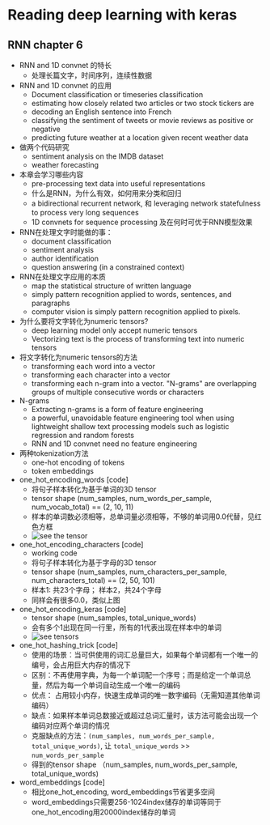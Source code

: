 # Reading deep learning with keras

## RNN chapter 6
- RNN and 1D convnet 的特长
	- 处理长篇文字，时间序列，连续性数据
- RNN and 1D convnet 的应用
	- Document classification or timeseries classification
	- estimating how closely related two articles or two stock tickers are
	- decoding an English sentence into French
	- classifying the sentiment of tweets or movie reviews as positive or negative
	- predicting future weather at a location given recent weather data
- 做两个代码研究
	- sentiment analysis on the IMDB dataset
	- weather forecasting
- 本章会学习哪些内容
	- pre-processing text data into useful representations
	- 什么是RNN，为什么有效，如何用来分类和回归
	- a bidirectional recurrent network, 和 leveraging network statefulness to process very long sequences
	- 1D convnets for sequence processing 及在何时可优于RNN模型效果
- RNN在处理文字时能做的事：
	- document classification
	- sentiment analysis
	- author identification
	- question answering (in a constrained context)
- RNN在处理文字应用的本质
	- map the statistical structure of written language
	- simply pattern recognition applied to words, sentences, and paragraphs
	- computer vision is simply pattern recognition applied to pixels.
- 为什么要将文字转化为numeric tensors?
	- deep learning model only accept numeric tensors
	- Vectorizing text is the process of transforming text into numeric tensors
- 将文字转化为numeric tensors的方法
	- transforming each word into a vector
	- transforming each character into a vector
	- transforming each n-gram into a vector. "N-grams" are overlapping groups of multiple consecutive words or characters
- N-grams
	- Extracting n-grams is a form of feature engineering
	- a powerful, unavoidable feature engineering tool when using lightweight shallow text processing models such as logistic regression and random forests
	- RNN and 1D convnet need no feature engineering
- 两种tokenization方法
	- one-hot encoding of tokens
	- token embeddings
- one_hot_encoding_words [code]
	- 将句子样本转化为基于单词的3D tensor
	- tensor shape (num_samples, num_words_per_sample, num_vocab_total) == (2, 10, 11)
	- 样本的单词数必须相等，总单词量必须相等，不够的单词用0.0代替，见红色方框
	- ![see the tensor][tensor image]
- one_hot_encoding_characters [code]
	- working code
	- 将句子样本转化为基于字母的3D tensor
	- tensor shape (num_samples, num_characters_per_sample, num_characters_total) == (2, 50, 101)
	- 样本1: 共23个字母； 样本2，共24个字母
	- 同样会有很多0.0，类似上图
- one_hot_encoding_keras [code]
	- tensor shape (num_samples, total_unique_words)
	- 会有多个1出现在同一行里，所有的1代表出现在样本中的单词
	- ![see tensors][different vectorization]
- one_hot_hashing_trick [code]
	- 使用的场景：当可供使用的词汇总量巨大，如果每个单词都有一个唯一的编号，会占用巨大内存的情况下
	- 区别：不再使用字典，为每一个单词配一个序号；而是给定一个单词总量，然后为每一个单词自动生成一个唯一的编码
	- 优点： 占用较小内存，快速生成单词的唯一数字编码（无需知道其他单词编码）
	- 缺点：如果样本单词总数接近或超过总词汇量时，该方法可能会出现一个编码对应两个单词的情况
	- 克服缺点的方法：`(num_samples, num_words_per_sample, total_unique_words)`, 让 `total_unique_words` >> `num_words_per_sample`
	- 得到的tensor shape （num_samples, num_words_per_sample, total_unique_words)
- word_embeddings [code]
	- 相比one_hot_encoding, word_embeddings节省更多空间
	- word_embeddings只需要256-1024index储存的单词等同于one_hot_encoding用20000index储存的单词


[tensor image]: https://lh3.googleusercontent.com/qyV6lhrpBBlom5l4liapUwlYcZIVMMqvXKhWE4Bz8ZeJW1HgxmUyioiENDOHvEq3-R2Jn_RGpgLjfH_KNYTlmv5OhPvjeAD5eE1sVxsfthMAQ5noWVD1yh-KrQnNal5uK6crNPDfGZoYZQTy2Y2uHCs4xcGCB8fJMlpQIjcfCHYMBIr6UHS7N-GlX5gaeqMjOoVO-aljs7V7xvk0F3moiM7_opxHlxzBtGBmxA-T-HbRqcBCBUnZL-waXB1PCy0507jcsWckQFMjYV5qSMiHYgeOguCJdMuJB5xFCMSHhd0tbXZH3U9R3A-O40YkGwi-q5sObCz8SRPRFCTlpOUfUELI5uggTIm4kPwWkWoq2uR86u4rRdB4IFnNYdMhZ4kbxfrqsIK_NHbhbcbKKORW8Sk0bGSt0PvnshTXBut3Pmk6agpSTf4uZQE54kflur9_hxliaas3RhqYdezvwcFNPLXq5BuAi0tBQeze4pJdTt5l_DLlaMw90hY3va3KsrxORoD_ezhInUjiPvWuU2EWLUJU3SnZVkhrWG8Yw9aCnfJ95krska_kxa51xfesCJ9R7zB9zpaKo2vtu-7s1TRv9IRVZyzmf9REZukiQaJUUkaUDXXKsshElSH9=w958-h722-no
[different vectorization]: https://lh3.googleusercontent.com/mE6XLfpxRUMN2K7M79CdWrehG957AohwajqV7oAoJa68bkj4USnYiRGxbRITas03NYlsAdyWBPwwQJByVP46jQ6o0UuEJwmXP-27WSqokaUMmfQbKCPKn8c0cddeKr8OK65ugf6_Am42syorZEGLcgyy52kXL_EuEhR9lIdW_F-EBhaI9VW8XS8XwWDnOOxhyOQ7iYrEj-POYKYjGJp6yDQKp8REVS-pSzEZeMLarhESUsuIL7gkUhK42QgA7WLxDY__mMnhClT6xPdJPX7klvu8HbpUYO34phU2ao0hjf1me7keu-Faq5VVu_gGD9ZwICPcO3DKeaOTvEj7BR2YAQSNPUMLP69XahU-8TNYCUjbt7oiJkwl4Xd9tWD2dq-7QgEmgO2OyCTHSQ9AzCxv-kI4MhWV7jvUFAyVRguTq6U_OHmZih3kp4gGiQOn2ZvTsoNsWESM4bR8-Ed4mN5wQBgkrWOPlO6oTvejQj_PdiLKp8UOBIR1p6Oby0ihRb1bbVffQtqi7yFL0YIoMDvujnVUY_IsFlPeWyoglsIFX97dGmIC5eq5dRjEU4YA1b6evi_d3BTh3jnnOd-nYqyUsmaIbFt_WYyE2MJ3Sw1TYC8IpgLXq2b0mC7f=w842-h346-no
